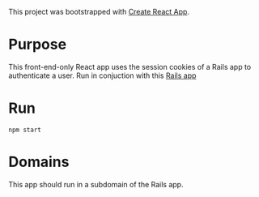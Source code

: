 This project was bootstrapped with [Create React App](https://github.com/facebook/create-react-app).

# Purpose
This front-end-only React app uses the session cookies of a Rails app to authenticate a user. Run in conjuction with this [Rails app](https://github.com/jefreybulla/rails-auth-bcrypt)

# Run 
`npm start`

# Domains
This app should run in a subdomain of the Rails app. 
